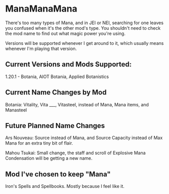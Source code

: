 # ManaManaMana
There's too many types of Mana, and in JEI or NEI, searching for one leaves you confused when it's the other mod's type. You shouldn't need to check the mod name to find out what magic power you're using.


Versions will be supported whenever I get around to it, which usually means whenever I'm playing that version.
## Current Versions and Mods Supported:
  1.20.1 - Botania, AIOT Botania, Applied Botanistics

## Current Name Changes by Mod
  Botania: Vitality, Vita ___, Vitasteel, instead of Mana, Mana items, and Manasteel

## Future Planned Name Changes
  Ars Nouveau: Source instead of Mana, and Source Capacity instead of Max Mana for an extra tiny bit of flair.
  
  Mahou Tsukai: Small change, the staff and scroll of Explosive Mana Condensation will be getting a new name.

## Mod I've chosen to keep "Mana"
  Iron's Spells and Spellbooks. Mostly because I feel like it.
